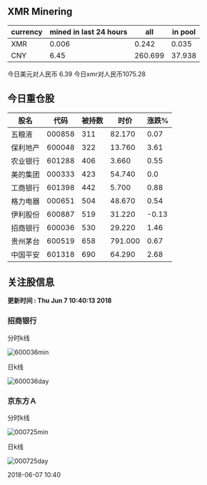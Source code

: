 ## XMR Minering

|currency|mined in last 24 hours|all|in pool|
|---|---|---|---|
|XMR|0.006|0.242|0.035|
|CNY|6.45|260.699|37.938|

今日美元对人民币 6.39	今日xmr对人民币1075.28


## 今日重仓股 

|股名|代码|被持数|时价|涨跌%|
|---|---|---|---|---|
|五粮液|000858|311|82.170|0.07|
|保利地产|600048|322|13.760|3.61|
|农业银行|601288|406|3.660|0.55|
|美的集团|000333|423|54.740|0.0|
|工商银行|601398|442|5.700|0.88|
|格力电器|000651|504|48.670|0.54|
|伊利股份|600887|519|31.220|-0.13|
|招商银行|600036|530|29.220|1.46|
|贵州茅台|600519|658|791.000|0.67|
|中国平安|601318|690|64.290|2.68|

## 关注股信息
**更新时间 : Thu Jun  7 10:40:13 2018**
### 招商银行 
分时k线

![600036min](http://image.sinajs.cn/newchart/min/n/sh600036.gif)

日k线

![600036day](http://image.sinajs.cn/newchart/daily/n/sh600036.gif)

### 京东方Ａ 
分时k线

![000725min](http://image.sinajs.cn/newchart/min/n/sz000725.gif)

日k线

![000725day](http://image.sinajs.cn/newchart/daily/n/sz000725.gif)

2018-06-07 10:40